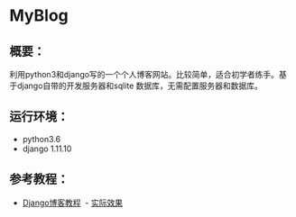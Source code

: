 # MyBlog
## 概要：
  利用python3和django写的一个个人博客网站。比较简单，适合初学者练手。基于django自带的开发服务器和sqlite
  数据库，无需配置服务器和数据库。
  
## 运行环境：
  - python3.6
  - django 1.11.10
  
## 参考教程：
  - [Django博客教程](https://www.zmrenwu.com/post/2/ "django博客教程")
  - [实际效果](http://39.107.71.69 "MyBlog")

